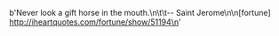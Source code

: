 b'Never look a gift horse in the mouth.\n\t\t-- Saint Jerome\n\n[fortune] http://iheartquotes.com/fortune/show/51194\n'